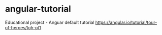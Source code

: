 # angular-tutorial
Educational project - Anguar default tutorial https://angular.io/tutorial/tour-of-heroes/toh-pt1
